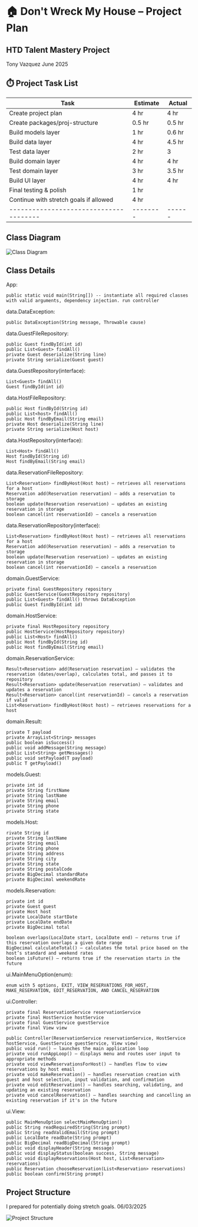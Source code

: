 # 🏠 Don't Wreck My House – Project Plan

## HTD Talent Mastery Project
Tony Vazquez
June 2025



## ⏱️ Project Task List

| Task                                   | Estimate | Actual |
|----------------------------------------|----------|--------|
| Create project plan                    | 4 hr     | 4 hr   |
| Create packages/proj-structure         | 0.5 hr   | 0.5 hr |
| Build models layer                     | 1 hr     | 0.6 hr |
| Build data layer                       | 4 hr     | 4.5 hr |
| Test data layer                        | 2 hr     | 3      |
| Build domain layer                     | 4 hr     | 4 hr   |
| Test domain layer                      | 3 hr     | 3.5 hr |
| Build UI layer                         | 4 hr     | 4 hr   |
| Final testing & polish                 | 1 hr     |        |
| Continue with stretch goals if allowed | 4 hr     |        |
| -------------------------------------- | -------- | ------ |







## Class Diagram

![Class Diagram](images/class-diagram.png)


## Class Details 

App:

    public static void main(String[]) -- instantiate all required classes with valid arguments, dependency injection. run controller

data.DataException:
    
    public DataException(String message, Throwable cause)

data.GuestFileRepository:
    
    public Guest findById(int id)
    public List<Guest> findAll()
    private Guest deserialize(String line)
    private String serialize(Guest guest)


data.GuestRepository(interface):

    List<Guest> findAll()
    Guest findById(int id)

data.HostFileRepository:

    public Host findById(String id)
    public List<host> findAll()
    public Host findByEmail(String email)
    private Host deserialize(String line)
    private String serialize(Host host)

data.HostRepository(interface):

    List<Host> findAll()
    Host findById(String id)
    Host findByEmail(String email)    

data.ReservationFileRepository:

    List<Reservation> findByHost(Host host) — retrieves all reservations for a host
    Reservation add(Reservation reservation) — adds a reservation to storage
    boolean update(Reservation reservation) — updates an existing reservation in storage
    boolean cancel(int reservationId) — cancels a reservation

data.ReservationRepository(interface):

    List<Reservation> findByHost(Host host) — retrieves all reservations for a host
    Reservation add(Reservation reservation) — adds a reservation to storage
    boolean update(Reservation reservation) — updates an existing reservation in storage
    boolean cancel(int reservationId) — cancels a reservation

domain.GuestService:
    
    private final GuestRepository repository
    public GuestService(GuestRepository repository)
    public List<Guest> findAll() throws DataException
    public Guest findById(int id)

domain.HostService:

    private final HostRepository repository
    public HostService(HostRepository repository)
    public List<Host> findAll() 
    public Host findById(String id)
    public Host findByEmail(String email)

domain.ReservationService:

    Result<Reservation> add(Reservation reservation) — validates the reservation (dates/overlap), calculates total, and passes it to repository
    Result<Reservation> update(Reservation reservation) — validates and updates a reservation
    Result<Reservation> cancel(int reservationId) — cancels a reservation if valid
    List<Reservation> findByHost(Host host) — retrieves reservations for a host

domain.Result:

    private T payload
    private ArrayList<String> messages
    public boolean isSuccess()
    public void addMessage(String message)
    public List<String> getMessages()
    public void setPayload(T payload)
    public T getPayload()

models.Guest:
    
    private int id
    private String firstName
    private String lastName
    private String email
    private String phone
    private String state

models.Host:

    rivate String id
    private String lastName
    private String email
    private String phone
    private String address
    private String city
    private String state
    private String postalCode
    private BigDecimal standardRate
    private BigDecimal weekendRate

models.Reservation:

    private int id
    private Guest guest
    private Host host
    private LocalDate startDate
    private LocalDate endDate
    private BigDecimal total

    boolean overlaps(LocalDate start, LocalDate end) — returns true if this reservation overlaps a given date range
    BigDecimal calculateTotal() — calculates the total price based on the host’s standard and weekend rates
    boolean isFuture() — returns true if the reservation starts in the future

ui.MainMenuOption(enum):

    enum with 5 options, EXIT, VIEW_RESERVATIONS_FOR_HOST, MAKE_RESERVATION, EDIT_RESERVATION, AND CANCEL_RESERVATION

ui.Controller:

    private final ReservationService reservationService
    private final HostService hostService
    private final GuestService guestService
    private final View view

    public Controller(ReservationService reservationService, HostService hostService, GuestService guestService, View view)
    public void run() — launches the main application loop
    private void runAppLoop() — displays menu and routes user input to appropriate methods
    private void viewReservationsForHost() — handles flow to view reservations by host email
    private void makeReservation() — handles reservation creation with guest and host selection, input validation, and confirmation
    private void editReservation() — handles searching, validating, and updating an existing reservation
    private void cancelReservation() — handles searching and cancelling an existing reservation if it's in the future

ui.View:

    public MainMenuOption selectMainMenuOption()
    public String readRequiredString(String prompt)
    public String readValidEmail(String prompt)
    public LocalDate readDate(String prompt)
    public BigDecimal readBigDecimal(String prompt)
    public void displayHeader(String message)
    public void displayStatus(boolean success, String message)
    public void displayReservations(Host host, List<Reservation> reservations)
    public Reservation chooseReservation(List<Reservation> reservations)
    public boolean confirm(String prompt)


## Project Structure

I prepared for potentially doing stretch goals. 06/03/2025

![Project Structure](images/project-structure.png)

